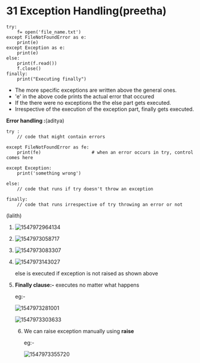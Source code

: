 

# 31 Exception Handling(preetha)

```
try:
	f= open('file_name.txt')
except FileNotFoundError as e:
	print(e)
except Exception as e:
	print(e)
else:
	print(f.read())
	f.close()
finally:
	print("Executing finally")
```
- The more specific exceptions are written above the general ones.
- 'e' in the above code prints the actual error that occured
- If the there were no exceptions the the else part gets executed.
- Irrespective of the execution of the exception part, finally gets executed.

**Error handling :**(aditya)

```pyhton3
try :
	// code that might contain errors
	
except FileNotFoundError as fe:
	print(fe)					# when an error occurs in try, control comes here
	
except Exception:
	print('something wrong')

else:
	// code that runs if try doesn't throw an exception
	
finally:
	// code that runs irrespective of try throwing an error or not
```

(lalith)
1. ![1547972964134](https://github.com/adityakuppa26/Python-Notes/blob/lalith_notes/images/1547972964134.png)

2. ![1547973058717](https://github.com/adityakuppa26/Python-Notes/blob/lalith_notes/images/1547973058717.png) 

3. ![1547973083307](https://github.com/adityakuppa26/Python-Notes/blob/lalith_notes/images/1547973083307.png) 

4. ![1547973143027](https://github.com/adityakuppa26/Python-Notes/blob/lalith_notes/images/1547973143027.png) 

   else is executed if exception is not raised as shown above

5. **Finally clause:-** executes no matter what happens

   eg:-

   ![1547973281001](https://github.com/adityakuppa26/Python-Notes/blob/lalith_notes/images/1547973281001.png) 

   ![1547973303633](https://github.com/adityakuppa26/Python-Notes/blob/lalith_notes/images/1547973303633.png) 

   6. We can raise exception manually using **raise**

      eg:-

      ![1547973355720](https://github.com/adityakuppa26/Python-Notes/blob/lalith_notes/images/1547973355720.png)

